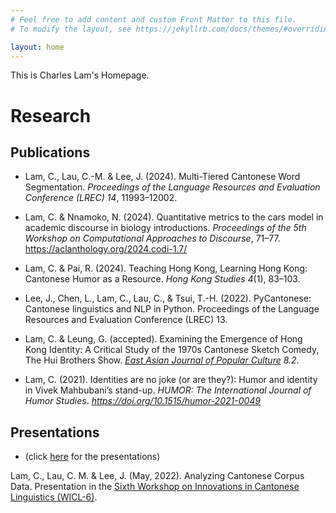 ```yaml
---
# Feel free to add content and custom Front Matter to this file.
# To modify the layout, see https://jekyllrb.com/docs/themes/#overriding-theme-defaults

layout: home
---
```


This is Charles Lam's Homepage. 

# Research 

## Publications
- Lam, C., Lau, C.-M. &amp; Lee, J. (2024). Multi-Tiered Cantonese Word Segmentation. <em>Proceedings of the Language Resources and Evaluation Conference (LREC) 14</em>, 11993–12002. 

- Lam, C. &amp; Nnamoko, N. (2024). Quantitative metrics to the cars model in academic discourse in biology introductions. <em>Proceedings of the 5th Workshop on Computational Approaches to Discourse</em>, 71–77. <a href="https://aclanthology.org/2024.codi-1.7/" target = "_blank">https://aclanthology.org/2024.codi-1.7/</a>

- Lam, C. &amp; Pai, R. (2024). Teaching Hong Kong, Learning Hong Kong: Cantonese Humor as a Resource. <em>Hong Kong Studies 4</em>(1), 83–103.

- Lee, J., Chen, L., Lam, C., Lau, C., & Tsui, T.-H. (2022). PyCantonese: Cantonese linguistics and NLP in Python. Proceedings of the Language Resources and Evaluation Conference (LREC) 13. 

- Lam, C. &amp; Leung, G. (accepted). Examining the Emergence of Hong Kong Identity: A Critical Study of the 1970s Cantonese Sketch Comedy, The Hui Brothers Show. <em><a href="https://www.intellectbooks.com/east-asian-journal-of-popular-culture" target = "_blank">East Asian Journal of Popular Culture</a> 8.2</em>. 
        
- Lam, C. (2021). Identities are no joke (or are they?): Humor and identity in Vivek Mahbubani’s stand-up. <em>HUMOR: The International Journal of Humor Studies</em>. <a href="https://doi.org/10.1515/humor-2021-0049" target ="_blank" class="PDF"><em>https://doi.org/10.1515/humor-2021-0049</em></a>


## Presentations 

- (click <a href="http://charles-lam.net/presentations">here</a> for the presentations)
		
Lam, C., Lau, C. M. & Lee, J. (May, 2022). Analyzing Cantonese Corpus Data. Presentation in the <a href="https://u.osu.edu/wicl/wicl-6/" target="_blank">Sixth Workshop on Innovations in Cantonese Linguistics (WICL-6)</a>.
